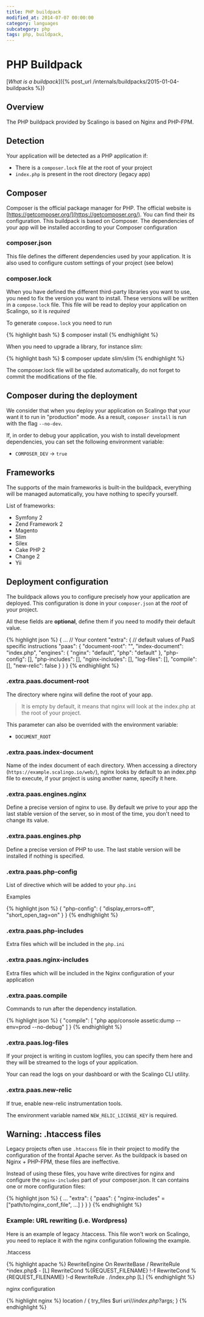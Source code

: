 ```yaml
---
title: PHP buildpack
modified_at: 2014-07-07 00:00:00
category: languages
subcategory: php
tags: php, buildpack,
---
```


PHP Buildpack
=============

[_What is a buildpack_]({% post_url /internals/buildpacks/2015-01-04-buildpacks %})

Overview
--------

The PHP buildpack provided by Scalingo is based on Nginx and PHP-FPM.

Detection
---------

Your application will be detected as a PHP application if:

* There is a `composer.lock` file at the root of your project
* `index.php` is present in the root directory (legacy app)

Composer
--------

Composer is the official package manager for PHP. The official
website is [https://getcomposer.org/](https://getcomposer.org/). You can
find their its configuration. This buildpack is based on Composer. The
dependencies of your app will be installed according to your Composer configuration

### composer.json

This file defines the different dependencies used by your application. It is also
used to configure custom settings of your project (see below)

### composer.lock

When you have defined the different third-party libraries you want to use, you need
to fix the version you want to install. These versions will be written in a `compose.lock`
file. This file will be read to deploy your application on Scalingo, so it is _required_

To generate `compose.lock` you need to run

{% highlight bash %}
$ composer install
{% endhighlight %}

When you need to upgrade a library, for instance slim:

{% highlight bash %}
$ composer update slim/slim
{% endhighlight %}

The composer.lock file will be updated automatically, do not forget to commit the
modifications of the file.

Composer during the deployment
------------------------------

We consider that when you deploy your application on Scalingo that your want it
to run in "production" mode. As a result, `composer install` is run with the flag
`--no-dev`.

If, in order to debug your application, you wish to install development dependencies,
you can set the following environment variable:

* `COMPOSER_DEV` → `true`


Frameworks
----------

The supports of the main frameworks is built-in the buildpack, everything
will be managed automatically, you have nothing to specify yourself.

List of frameworks:

* Symfony 2
* Zend Framework 2
* Magento
* Slim
* Silex
* Cake PHP 2
* Change 2
* Yii

Deployment configuration
------------------------

The buildpack allows you to configure precisely how your application are
deployed. This configuration is done in your `composer.json` at the _root_
of your project.

All these fields are __optional__, define them if you need to modify their default value.

{% highlight json %}
{
  … // Your content
  "extra": {
    // default values of PaaS specific instructions
    "paas": {
      "document-root": "",
      "index-document": "index.php",
      "engines": {
        "nginx": "default",
        "php": "default"
      },
      "php-config": [],
      "php-includes": [],
      "nginx-includes": [],
      "log-files": [],
      "compile": [],
      "new-relic": false
    }
  }
}
{% endhighlight %}

### .extra.paas.document-root

The directory where nginx will define the root of your app.

> It is empty by default, it means that nginx will look at
> the index.php at the root of your project.

This parameter can also be overrided with the environment variable:

* `DOCUMENT_ROOT`

### .extra.paas.index-document

Name of the index document of each directory. When accessing a directory 
(`https://example.scalingo.io/web/`), nginx looks by default to an index.php
file to execute, if your project is using another name, specify it here.

### .extra.paas.engines.nginx

Define a precise version of nginx to use. By default we prive to your app
the last stable version of the server, so in most of the time, you don't need
to change its value.

### .extra.paas.engines.php

Define a precise version of PHP to use. The last stable version will be installed
if nothing is specified.

### .extra.paas.php-config

List of directive which will be added to your `php.ini`

Examples

{% highlight json %}
{
  "php-config": {
    "display_errors=off",
    "short_open_tag=on"
  }
}
{% endhighlight %}

### .extra.paas.php-includes

Extra files which will be included in the `php.ini`

### .extra.paas.nginx-includes

Extra files which will be included in the Nginx configuration
of your application

### .extra.paas.compile

Commands to run after the dependency installation.

{% highlight json %}
{
  "compile": [
    "php app/console assetic:dump --env=prod --no-debug"
  ]
}
{% endhighlight %}

### .extra.paas.log-files

If your project is writing in custom logfiles, you can specify them
here and they will be streamed to the logs of your application.

Your can read the logs on your dashboard or with the Scalingo CLI utility.

### .extra.paas.new-relic

If true, enable new-relic instrumentation tools.

The environment variable named `NEW_RELIC_LICENSE_KEY` is required.

Warning: .htaccess files
------------------------

Legacy projects often use `.htaccess` file in their project to modify
the configuration of the frontal Apache server. As the buildpack is
based on Nginx + PHP-FPM, these files are ineffective.

Instead of using these files, you have write directives for nginx and
configure the `nginx-includes` part of your composer.json. It can contains
one or more configuration files:

{% highlight json %}
{
  …
  "extra": {
    "paas": {
      "nginx-includes" = ["path/to/nginx_conf_file", …]
    }
  }
}
{% endhighlight %}


### Example: URL rewriting (i.e. Wordpress)

Here is an example of legacy .htaccess. This file won't work on Scalingo,
you need to replace it with the nginx configuration following the example.

.htaccess

{% highlight apache %}
<IfModule mod_rewrite.c>
RewriteEngine On
RewriteBase /
RewriteRule ^index\.php$ - [L]
RewriteCond %{REQUEST_FILENAME} !-f
RewriteCond %{REQUEST_FILENAME} !-d
RewriteRule . /index.php [L]
</IfModule>
{% endhighlight %}

nginx configuration

{% highlight nginx %}
location / {
  try_files $uri $uri/ /index.php?$args;
}
{% endhighlight %}
